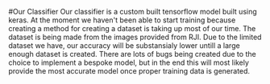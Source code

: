 #Our Classifier
Our classifier is a custom built tensorflow model built using keras. At the moment we haven't been able to start training because creating a method for creating a dataset is taking up most of our time. The dataset is being made from the images provided from RJI. Due to the limited dataset we have, our accuracy will be substansialy lower untill a large enough dataset is created. There are lots of bugs being created due to the choice to implement a bespoke model, but in the end this will most likely provide the most accurate model once proper training data is generated.
